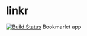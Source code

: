 # linkr
[![Build Status](https://app.snap-ci.com/iszlai/linkr/branch/master/build_image)](https://app.snap-ci.com/iszlai/linkr/branch/master)
Bookmarlet app
